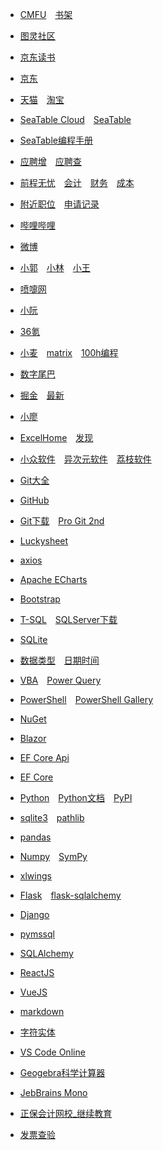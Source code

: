 * [CMFU](https://m.qidian.com/)&emsp;[书架](https://m.qidian.com/bookshelf/my)
* [图灵社区](https://m.ituring.com.cn/)
* [京东读书](https://e.m.jd.com/)

* [京东](https://m.jd.com/)
* [天猫](https://www.tmall.com/)&emsp;[淘宝](https://m.taobao.com/)

* [SeaTable Cloud](https://cloud.seatable.cn/)&emsp;[SeaTable](https://www.seatable.cn/)
* [SeaTable编程手册](https://seatable.github.io/seatable-scripts-cn/)
* [应聘增](https://cloud.seatable.cn/dtable/forms/b33925da-434e-42bd-bcdc-fd540cff3330/)&emsp;[应聘查](https://cloud.seatable.cn/external-apps/79e33d3f-f884-4c25-b457-8caf1e86c790/)

* [前程无忧](https://m.51job.com/)&emsp;[会计](https://msearch.51job.com/job_list.php?keyword=会计&jobarea=030205&saltype=5000-6000)&emsp;[财务](https://msearch.51job.com/job_list.php?keyword=财务&jobarea=030205&saltype=5000-6000)&emsp;[成本](https://msearch.51job.com/job_list.php?keyword=成本&jobarea=030205&saltype=5000-6000)
* [附近职位](https://m.51job.com/search/recommend.php?type=nearby)&emsp;[申请记录](https://m.51job.com/my/applyhistory.php)

* [哔哩哔哩](https://m.bilibili.com/)
* [微博](https://m.weibo.cn/)
* [小郭](https://m.weibo.cn/u/5243509390)&emsp;[小林](https://m.weibo.cn/u/1811781304)&emsp;[小王](https://m.weibo.cn/u/1737336482)

* [喷嚏网](http://www.dapenti.com/)
* [小阮](http://ruanyifeng.com/blog/)
* [36氪](https://m.36kr.com/)
* [小麦](https://sspai.com/)&emsp;[matrix](https://sspai.com/matrix)&emsp;[100h编程](https://sspai.com/series/271/list)
* [数字尾巴](https://m.dgtle.com/)

* [掘金](https://juejin.cn/)&emsp;[最新](https://juejin.cn/?sort=newest)
* [小廖](https://www.liaoxuefeng.com/)
* [ExcelHome](https://club.excelhome.net/)&emsp;[发现](https://club.excelhome.net/forum.php?mod=guide&view=newthread&mobile=2)
* [小众软件](https://www.appinn.com/)&emsp;[异次元软件](https://www.iplaysoft.com/)&emsp;[荔枝软件](https://www.lizhi.io/)

* [Git大全](https://gitee.com/all-about-git)
* [GitHub](https://github.com/)
* [Git下载](https://git-scm.com/)&emsp;[Pro Git 2nd](https://git-scm.com/book/zh/v2)
* [Luckysheet](https://mengshukeji.github.io/LuckysheetDocs/zh/guide/)
* [axios](https://github.com/axios/axios)

* [Apache ECharts](https://echarts.apache.org/zh/index.html)
* [Bootstrap](https://getbootstrap.com/)

* [T-SQL](https://docs.microsoft.com/zh-cn/sql/t-sql/language-reference)&emsp;[SQLServer下载](https://www.microsoft.com/zh-cn/sql-server/sql-server-downloads)
* [SQLite](https://www.sqlite.org/index.html)
* [数据类型](https://www.sqlite.org/datatype3.html)&emsp;[日期时间](https://www.sqlite.org/lang_datefunc.html)

* [VBA](https://docs.microsoft.com/zh-cn/office/vba/api/overview/)&emsp;[Power Query](https://docs.microsoft.com/zh-cn/powerquery-m/)

* [PowerShell](https://docs.microsoft.com/zh-cn/powershell/scripting/overview)&emsp;[PowerShell Gallery](https://www.powershellgallery.com/)

* [NuGet](https://www.nuget.org/)
* [Blazor](https://docs.microsoft.com/zh-cn/aspnet/core/blazor)
* [EF Core Api](https://docs.microsoft.com/zh-cn/learn/modules/build-web-api-minimal-database/)
* [EF Core](https://docs.microsoft.com/zh-cn/ef/core/get-started/overview/first-app)

* [Python](https://www.python.org/)&emsp;[Python文档](https://docs.python.org/zh-cn/3/)&emsp;[PyPI](https://pypi.org/)
* [sqlite3](https://docs.python.org/zh-cn/3/library/sqlite3.html)&emsp;[pathlib](https://docs.python.org/zh-cn/3/library/pathlib.html)
* [pandas](https://pandas.pydata.org/docs/)
* [Numpy](https://numpy.org/doc/stable/)&emsp;[SymPy](https://docs.sympy.org/latest/tutorial/intro.html)
* [xlwings](https://docs.xlwings.org/en/stable/quickstart.html)
* [Flask](https://flask.palletsprojects.com/)&emsp;[flask-sqlalchemy](https://flask-sqlalchemy.palletsprojects.com/)
* [Django](https://docs.djangoproject.com/zh-hans/)
* [pymssql](https://pymssql.readthedocs.io/en/stable/index.html)
* [SQLAlchemy](https://docs.sqlalchemy.org/)

* [ReactJS](https://zh-hans.reactjs.org/)
* [VueJS](https://v3.cn.vuejs.org/guide/introduction.html)

* [markdown](https://commonmark.org/help/)
* [字符实体](https://html.spec.whatwg.org/multipage/named-characters.html#named-character-references)
* [VS Code Online](https://vscode.dev/)
* [Geogebra科学计算器](https://www.geogebra.org/scientific)
* [JebBrains Mono](https://www.jetbrains.com/lp/mono/)

* [正保会计网校_继续教育](http://jxjy.chinaacc.com/gd)
* [发票查验](https://inv-veri.chinatax.gov.cn/index.html)
